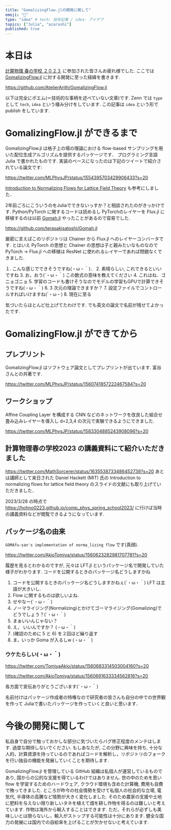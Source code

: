 ```yaml
---
title: "GomalizingFlow.jlの開発に関して"
emoji: "🌾"
type: "idea" # tech: 技術記事 / idea: アイデア
topics: ["Julia", "azarashi"]
published: true
---
```


# 本日は

[計算物理 春の学校 ２０２３](https://hohno0223.github.io/comp_phys_spring_school2023/) に参加された皆さんお疲れ様でした. ここでは [GomalizingFlow.jl](https://github.com/AtelierArith/GomalizingFlow.jl) に対する開発に至った経緯を書きます. 

https://github.com/AtelierArith/GomalizingFlow.jl

以下は完全にポエム(＝技術的な事柄を述べていない文章)です. Zenn では `type` として `tech`, `idea` という棲み分けをしています. この記事は `idea` という形で publish をしています.

# GomalizingFlow.jl ができるまで

GomalizingFlow.jl は格子上の場の理論における flow-based サンプリングを用いた配位生成アルゴリズムを提供するパッケージです．
プログラミング言語 Julia で書かれたものです. 実装のベースになったのは下記のツイートで紹介されている論文です:

https://twitter.com/MLPhysJP/status/1554395703429906433?s=20

[Introduction to Normalizing Flows for Lattice Field Theory](https://arxiv.org/abs/2101.08176) も参考にしました．

2年前ごろにこういうのをJuliaでできないっすか？と相談されたのがきっかけです. Python/PyTorch に関するコードは読めるし
PyTorchのレイヤーを Flux.jl に移植するのは以前 [Gomah.jl](https://github.com/terasakisatoshi/Gomah.jl) やったことがあるので容易でした.

https://github.com/terasakisatoshi/Gomah.jl

厳密に言えばこのリポジトリは Chainer から Flux.jl へのレイヤーコンバータです. とはいえ PyTorch の思想と Chainer の思想は子と親みたいなものなので
PyTorch -> Flux.jl への移植は ResNet に使われるレイヤーであれば問題なくできました.

１. こんな感じでできそうですね(・ω・｀)．
2. 素晴らしい, これできるといいですね
3. お，おう(´・ω・｀) この数式の意味を教えてください
4. これはね．ゴニョゴニョ
5. 学習のコードも書けそうなのでモデルの学習もGPUで計算できそうですね(・ω・｀)
6. 3 次元の理論できますか？
7. 設定ファイルでコントロールすればいけますね(´・ω・)
8. 現在に至る

気づいたらほとんど仕上げてたわけです. でも英文の論文で名前が残せてよかったです.

# GomalizingFlow.jl ができてから

## プレプリント

GomalizingFlow.jl はソフトウェア論文としてプレプリントが出ています. 富谷さんとの共著です.

https://twitter.com/MLPhysJP/status/1560741857222467584?s=20

## ワークショップ

Affine Coupling Layer を構成する CNN などのネットワークを改良した組合せ畳み込みレイヤーを導入し d=2,3,4 の次元で実験できるようにできました.

https://twitter.com/MLPhysJP/status/1583304885243908096?s=20

## 計算物理春の学校2023 の講義資料にて紹介いただきました

https://twitter.com/MathSorcerer/status/1635538733486452738?s=20
あとは講師として来日された Daniel Hackett (MIT) 氏の Introduction to normalizing flows for lattice field theory
のスライドの文献にも取り上げていただきました．

2023/3/28 の時点で https://hohno0223.github.io/comp_phys_spring_school2023/ に行けば当時の講義資料などが閲覧できるようになっています.

## パッケージ名の由来

`GOMAfu-san's implementation of norma_lizing flow` です(真顔).

https://twitter.com/AkioTomiya/status/1560623282981707781?s=20

履歴を見るとわかるのですが, 元々は LFT.jl というパッケージ名で開発していた様子がわかります.
コードを公開するときのパッケージ名どうしますかね

1. コードを公開するときのパッケージ名どうしますかねぇ(´・ω・｀) LFT は主語が大きいし.
2. Flow に関するものは欲しいよね．
3. せやなー(´・ω・｀)
4. ノーマライジング(Normalizing)とかけてゴーマライジング(Gomalizing)でどうでしょう？(´・ω・｀)
5. まぁいいんじゃない？
6. え， いいんですか？ (・ω・｀)
7. (確認のために 5 と 6) を２回ほど繰り返す
8. ま，いっか Goma が入るしw (・ω・｀)

### ウケたらしい(・ω・｀)

https://twitter.com/TomiyaAkio/status/1560683314503004160?s=20

https://twitter.com/AkioTomiya/status/1560691633334562816?s=20

各方面で宣伝ありがとうございます(´・ω・｀)

名前付けはパッケージ作成者の特権なので研究者の皆さんも自分の中での世界観を作って
Juliaで書いたパッケージを作っていくと良いと思います．

# 今後の開発に関して

私自身で自分で触っておかしな部分に気づいたらバグ修正程度のメンテはします. 過度な期待しないでください. もしあなたが, この分野に興味を持ち, 十分な人的，計算資源を持っているのであればコードを解析し，リポジトリのフォークを行い独自の機能を発展していくことを期待します.

GomalizingFlow.jl を管理している GitHub 組織は私個人が運営しているものであり, 国からの公的な支援を得ているわけではありません. 世の中のためを思い flow を学習するためのハードウェア, クラウド環境も含めた計算機, 費用も自費で賄ってきました. ところが昨今の社会情勢を受けて私個人の社会的な立場, 電気代, 半導体の高騰など情勢が大きく変化しました. そのため農家の支援や土地に肥料を与えない限り新しいタネを植えて畑を耕し作物を得るのは難しいと考えています.
作物は海外から輸入することはできます. ただ，それらが必ずしも美味しいとは限らないし，輸入がストップする可能性は十分にあります. 
健全な国力の発展には国内での自給率を上げることが欠かせないと考えています.
